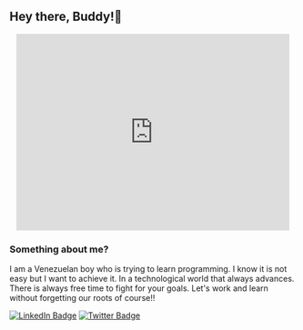 ##                                  Hey there, Buddy!👋 
<div id="header" align="center">
  <iframe src="https://giphy.com/embed/12XxYnYLMEn6yA" width="480" height="346" style="" frameBorder="0" class="giphy-embed" allowFullScreen></iframe>
</div>

### Something about me?

I am a Venezuelan boy who is trying to learn programming. I know it is not easy but I want to achieve it. In a technological world that always advances. There is always free time to fight for your goals. Let's work and learn without forgetting our roots of course!!


[<img src="https://img.shields.io/badge/LinkedIn-blue?style=for-the-badge&logo=linkedin&logoColor=white" alt="LinkedIn Badge"/>](https://www.linkedin.com/in/joy-or-87b52a301/)
[<img src="https://img.shields.io/badge/Twitter-blue?style=for-the-badge&logo=twitter&logoColor=white" alt="Twitter Badge"/>](https://x.com/iJoy024)


<!--
**Joy-024/Joy-024** is a ✨ _special_ ✨ repository because its `README.md` (this file) appears on your GitHub profile.

Here are some ideas to get you started:

- 🔭 I’m currently working on ...
- 🌱 I’m currently learning ...
- 👯 I’m looking to collaborate on ...
- 🤔 I’m looking for help with ...
- 💬 Ask me about ...
- 📫 How to reach me: ...
- 😄 Pronouns: ...
- ⚡ Fun fact: ...
-->
